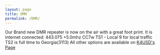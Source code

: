 ```yaml
---
layout: page
title: DMR
permalink: /DMR/
---
```

Our Brand new DMR repeater is now on the air with a great foot print. It is internet connected:
443.075 +5.0mhz
CC7w
TS1 - Local 9 for local traffic
TS2 is full time to Georgia(3113)
All other options are available on [K4USD's Page](https://www.k4usd.org/)